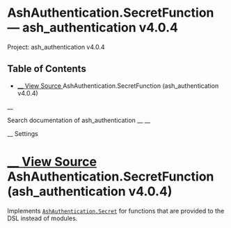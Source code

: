 # AshAuthentication.SecretFunction — ash_authentication v4.0.4

Project: ash_authentication v4.0.4

## Table of Contents

- [ __ View Source ](external_link) AshAuthentication.SecretFunction (ash_authentication v4.0.4)

__

Search documentation of ash_authentication __ __

__ Settings

#  [ __ View Source ](external_link) AshAuthentication.SecretFunction (ash_authentication v4.0.4)

Implements [`AshAuthentication.Secret`](external_link) for functions that are provided to the DSL instead of modules.
